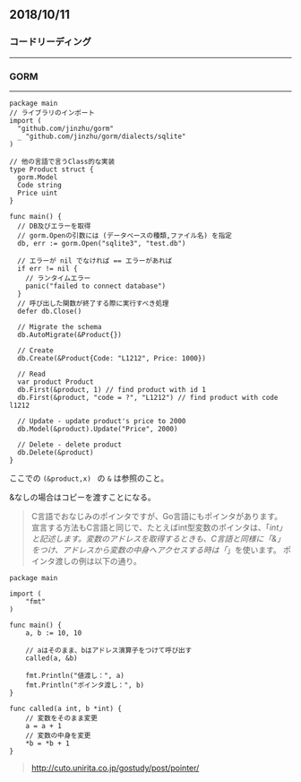 ## 2018/10/11
### コードリーディング

---

### GORM

___


```
package main
// ライブラリのインポート
import (
  "github.com/jinzhu/gorm"
  _ "github.com/jinzhu/gorm/dialects/sqlite"
)

// 他の言語で言うClass的な実装
type Product struct {
  gorm.Model
  Code string
  Price uint
}

func main() {
  // DB及びエラーを取得
  // gorm.Openの引数には (データベースの種類,ファイル名) を指定 
  db, err := gorm.Open("sqlite3", "test.db")
 
  // エラーが nil でなければ == エラーがあれば
  if err != nil {
    // ランタイムエラー
    panic("failed to connect database")
  }
  // 呼び出した関数が終了する際に実行すべき処理
  defer db.Close()

  // Migrate the schema
  db.AutoMigrate(&Product{})

  // Create
  db.Create(&Product{Code: "L1212", Price: 1000})

  // Read
  var product Product
  db.First(&product, 1) // find product with id 1
  db.First(&product, "code = ?", "L1212") // find product with code l1212

  // Update - update product's price to 2000
  db.Model(&product).Update("Price", 2000)

  // Delete - delete product
  db.Delete(&product)
}
```

ここでの `(&product,x) ` の `&` は参照のこと。

&なしの場合はコピーを渡すことになる。

> C言語でおなじみのポインタですが、Go言語にもポインタがあります。 宣言する方法もC言語と同じで、たとえばint型変数のポインタは、「*int」と記述します。変数のアドレスを取得するときも、C言語と同様に「&」をつけ、アドレスから変数の中身へアクセスする時は「*」を使います。
ポインタ渡しの例は以下の通り。

```:ex
package main

import (
	"fmt"
)

func main() {
	a, b := 10, 10

	// aはそのまま、bはアドレス演算子をつけて呼び出す
	called(a, &b)

	fmt.Println("値渡し：", a)
	fmt.Println("ポインタ渡し：", b)
}

func called(a int, b *int) {
	// 変数をそのまま変更
	a = a + 1
	// 変数の中身を変更
	*b = *b + 1
}
```

> http://cuto.unirita.co.jp/gostudy/post/pointer/


